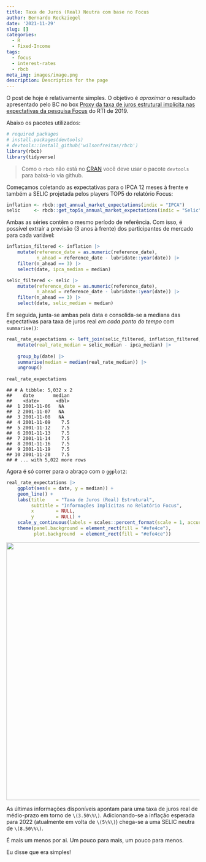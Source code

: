 ```yaml
---
title: Taxa de Juros (Real) Neutra com base no Focus
author: Bernardo Reckziegel
date: '2021-11-29'
slug: []
categories:
  - R
  - Fixed-Income
tags:
  - focus
  - interest-rates
  - rbcb
meta_img: images/image.png
description: Description for the page
---
```


O post de hoje é relativamente simples. O objetivo é _aproximar_ o resultado apresentado pelo BC no box [Proxy da taxa de juros estrutural implícita nas expectativas da pesquisa Focus](https://www.bcb.gov.br/content/ri/relatorioinflacao/201912/ri201912b9p.pdf) do RTI de 2019.

Abaixo os pacotes utilizados:


```r
# required packages
# install.packages(devtools)
# devtools::install_github('wilsonfreitas/rbcb')
library(rbcb)
library(tidyverse)
```

> Como o `rbcb` não está no [CRAN](https://cran.r-project.org/) você deve usar o pacote `devtools` para baixá-lo via github.

Começamos coletando as expectativas para o IPCA 12 meses à frente e também a SELIC projetada pelos players TOP5 do relatório Focus: 


```r
inflation <- rbcb::get_annual_market_expectations(indic = "IPCA")
selic     <- rbcb::get_top5s_annual_market_expectations(indic = "Selic")
```

Ambas as séries contêm o mesmo período de referência. Com isso, é possível extraír a previsão (3 anos à frente) dos participantes de mercado para cada variável: 


```r
inflation_filtered <- inflation |> 
    mutate(reference_date = as.numeric(reference_date),
           n_ahead = reference_date - lubridate::year(date)) |> 
    filter(n_ahead == 3) |> 
    select(date, ipca_median = median)

selic_filtered <- selic |> 
    mutate(reference_date = as.numeric(reference_date),
           n_ahead = reference_date - lubridate::year(date)) |> 
    filter(n_ahead == 3) |> 
    select(date, selic_median = median)
```

Em seguida, junta-se ambas pela data e consolida-se a mediana das expectativas para taxa de juros real _em cada ponto do tempo_ com `summarise()`:


```r
real_rate_expectations <- left_join(selic_filtered, inflation_filtered, by = "date") |> 
    mutate(real_rate_median = selic_median - ipca_median) |> 
  
    group_by(date) |> 
    summarise(median = median(real_rate_median)) |> 
    ungroup()
  
real_rate_expectations
```

```
## # A tibble: 5,032 x 2
##    date       median
##    <date>      <dbl>
##  1 2001-11-06   NA  
##  2 2001-11-07   NA  
##  3 2001-11-08   NA  
##  4 2001-11-09    7.5
##  5 2001-11-12    7.5
##  6 2001-11-13    7.5
##  7 2001-11-14    7.5
##  8 2001-11-16    7.5
##  9 2001-11-19    7.5
## 10 2001-11-20    7.5
## # ... with 5,022 more rows
```

Agora é só correr para o abraço com o `ggplot2`:


```r
real_rate_expectations |> 
    ggplot(aes(x = date, y = median)) +
    geom_line() +
    labs(title    = "Taxa de Juros (Real) Estrutural",
         subtitle = "Informações Implícitas no Relatório Focus",
         x        = NULL, 
         y        = NULL) +
    scale_y_continuous(labels = scales::percent_format(scale = 1, accuracy = 1)) +
    theme(panel.background = element_rect(fill = "#efe4ce"),
          plot.background  = element_rect(fill = "#efe4ce"))
```

<img src="{{< blogdown/postref >}}index_files/figure-html/unnamed-chunk-5-1.png" width="672" />

As últimas informações disponíveis apontam para uma taxa de juros real de médio-prazo em torno de `\(3.50\%\)`. Adicionando-se a inflação esperada para 2022 (atualmente em volta de `\(5\%\)`) chega-se a uma SELIC neutra de `\(8.50\%\)`. 

É mais um menos por ai. Um pouco para mais, um pouco para menos.

Eu disse que era simples!
